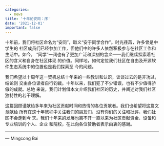 ```yaml
---
categories:
  - news
title: '十年论安同：序'
date: '2021-12-01'
important: false
---
```


十年前，我们将社区命名为“安同”，取义“安于同学合作”。时光荏苒，许多曾是中学生的
社区成员们已经参加工作，但他们中的许多人依然积极参与在社区工作和生活中。如今，
“同学”一词也有了更加广泛和深刻的含义——我们继续探索着社区的含义和自身在社区体现
的价值。同样地，如何定位我们社区在自由及开源软件生态系统中的位置也是我们探索至
今的问题。

我们希望以十周年这一契机总结十年来的一些教训和认识，谈谈过去的是非功过，结论则
交由各位读者自行钧裁。十年以来，我们犯了不少错误，也有不少值得骄傲的成就。总地
来说，我们计划借本文介绍我们社区的历史，并阐述对我们社区独特性的若干理解。

这篇回顾谨献给多年来为社区贡献时间和热情的各位贡献者。我们也希望将这篇文章献给
所有在这十年旅程中关注我们的朋友们，没有你们的关注和批评，我们社区不会走到今
天。我们十年来的发展也离不开一直以来为社区贡献资金、设备和专业培训的个人、企业
和院校，在此向各位赞助者表示由衷的感谢。


----

— Mingcong Bai
